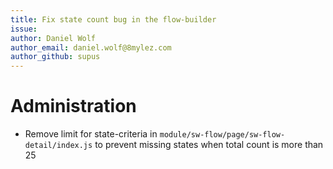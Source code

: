 ```yaml
---
title: Fix state count bug in the flow-builder
issue:
author: Daniel Wolf
author_email: daniel.wolf@8mylez.com
author_github: supus
---
```

# Administration
* Remove limit for state-criteria in `module/sw-flow/page/sw-flow-detail/index.js` to prevent missing states when total count is more than 25
